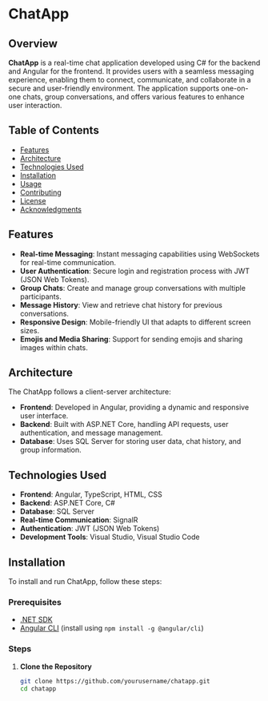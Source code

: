 # ChatApp

## Overview
**ChatApp** is a real-time chat application developed using C# for the backend and Angular for the frontend. It provides users with a seamless messaging experience, enabling them to connect, communicate, and collaborate in a secure and user-friendly environment. The application supports one-on-one chats, group conversations, and offers various features to enhance user interaction.

## Table of Contents
- [Features](#features)
- [Architecture](#architecture)
- [Technologies Used](#technologies-used)
- [Installation](#installation)
- [Usage](#usage)
- [Contributing](#contributing)
- [License](#license)
- [Acknowledgments](#acknowledgments)

## Features
- **Real-time Messaging**: Instant messaging capabilities using WebSockets for real-time communication.
- **User Authentication**: Secure login and registration process with JWT (JSON Web Tokens).
- **Group Chats**: Create and manage group conversations with multiple participants.
- **Message History**: View and retrieve chat history for previous conversations.
- **Responsive Design**: Mobile-friendly UI that adapts to different screen sizes.
- **Emojis and Media Sharing**: Support for sending emojis and sharing images within chats.

## Architecture
The ChatApp follows a client-server architecture:
- **Frontend**: Developed in Angular, providing a dynamic and responsive user interface.
- **Backend**: Built with ASP.NET Core, handling API requests, user authentication, and message management.
- **Database**: Uses SQL Server for storing user data, chat history, and group information.

## Technologies Used
- **Frontend**: Angular, TypeScript, HTML, CSS
- **Backend**: ASP.NET Core, C#
- **Database**: SQL Server
- **Real-time Communication**: SignalR
- **Authentication**: JWT (JSON Web Tokens)
- **Development Tools**: Visual Studio, Visual Studio Code

## Installation
To install and run ChatApp, follow these steps:

### Prerequisites
- [.NET SDK](https://dotnet.microsoft.com/download)
- [Angular CLI](https://angular.io/cli) (install using `npm install -g @angular/cli`)

### Steps
1. **Clone the Repository**
   ```bash
   git clone https://github.com/yourusername/chatapp.git
   cd chatapp
